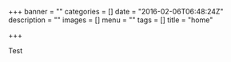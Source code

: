 +++
banner = ""
categories = []
date = "2016-02-06T06:48:24Z"
description = ""
images = []
menu = ""
tags = []
title = "home"

+++
Test
<!--more-->
